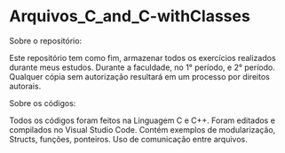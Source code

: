 # Arquivos_C_and_C-withClasses

Sobre o repositório:

Este repositório tem como fim, armazenar todos os exercícios realizados durante meus estudos.
Durante a faculdade, no 1° período, e 2° período.
Qualquer cópia sem autorização resultará em um processo por direitos autorais.

Sobre os códigos: 

Todos os códigos foram feitos na Linguagem C e C++. 
Foram editados e compilados no Visual Studio Code. 
Contém exemplos de modularização, Structs, funções, ponteiros. 
Uso de comunicação entre arquivos.
